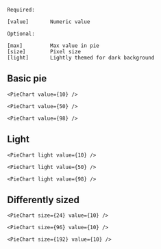 ```code
Required:

[value]       Numeric value

Optional:

[max]         Max value in pie
[size]        Pixel size
[light]       Lightly themed for dark background
```

## Basic pie

```react|span-2
<PieChart value={10} />
```
```react|span-2
<PieChart value={50} />
```
```react|span-2
<PieChart value={98} />
```

## Light
```react|span-2,dark
<PieChart light value={10} />
```
```react|span-2,dark
<PieChart light value={50} />
```
```react|span-2,dark
<PieChart light value={98} />
```

## Differently sized
```react|span-2
<PieChart size={24} value={10} />
```
```react|span-2
<PieChart size={96} value={10} />
```
```react|span-2
<PieChart size={192} value={10} />
```
